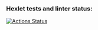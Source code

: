 ### Hexlet tests and linter status:
[![Actions Status](https://github.com/Dimka-zvd/frontend-project-44/actions/workflows/hexlet-check.yml/badge.svg)](https://github.com/Dimka-zvd/frontend-project-44/actions)